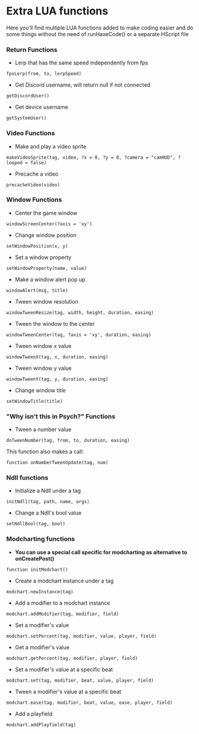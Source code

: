 # Extra LUA functions
Here you'll find multiple LUA functions added to make coding easier and do some things without the need of runHaxeCode() or a separate HScript file

### Return Functions
- Lerp that has the same speed independently from fps
```
fpsLerp(from, to, lerpSpeed)
```
- Get Discord username, will return null if not connected
```
getDiscordUser()
```
- Get device username
```
getSystemUser()
```

### Video Functions
- Make and play a video sprite
```
makeVideoSprite(tag, video, ?x = 0, ?y = 0, ?camera = "camHUD", ?looped = false)
```
- Precache a video
```
precacheVideo(video)
```

### Window Functions
- Center the game window
```
windowScreenCenter(?axis = 'xy')
```
- Change window position
```
setWindowPosition(x, y)
```
- Set a window property
```
setWindowProperty(name, value)
```
- Make a window alert pop up
```
windowAlert(msg, title)
```
- Tween window resolution
```
windowTweenResize(tag, width, height, duration, easing)
```
- Tween the window to the center
```
windowTweenCenter(tag, ?axis = 'xy', duration, easing)
```
- Tween window x value
```
windowTweenX(tag, x, duration, easing)
```
- Tween window y value
```
windowTweenY(tag, y, duration, easing)
```
- Change window title
```
setWindowTitle(title)
```

### "Why isn't this in Psych?" Functions
- Tween a number value
```
doTweenNumber(tag, from, to, duration, easing)
```
This function also makes a call:
```
function onNumberTweenUpdate(tag, num)
```

### Ndll functions
- Initialize a Ndll under a tag
```
initNdll(tag, path, name, args)
```
- Change a Ndll's bool value
```
setNdllBool(tag, bool)
```

### Modcharting functions
- **You can use a special call specific for modcharting as alternative to onCreatePost()**
```
function initModchart()
```
- Create a modchart instance under a tag
```
modchart.newInstance(tag)
```
- Add a modifier to a modchart instance
```
modchart.addModifier(tag, modifier, field)
```
- Set a modifier's value
```
modchart.setPercent(tag, modifier, value, player, field)
```
- Get a modifier's value
```
modchart.getPercent(tag, modifier, player, field)
```
- Set a modifier's value at a specific beat
```
modchart.set(tag, modifier, beat, value, player, field)
```
- Tween a modifier's value at a specific beat
```
modchart.ease(tag, modifier, beat, value, ease, player, field)
```
- Add a playfield
```
modchart.addPlayfield(tag)
```